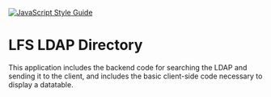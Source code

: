 [![JavaScript Style Guide](https://img.shields.io/badge/code_style-standard-brightgreen.svg)](https://standardjs.com)

# LFS LDAP Directory
This application includes the backend code for searching the LDAP and sending it to the client, and includes the basic client-side code
necessary to display a datatable.

